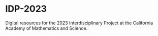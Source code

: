 # IDP-2023
Digital resources for the 2023 Interdisciplinary Project at the California Academy of Mathematics and Science.

